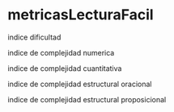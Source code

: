 # metricasLecturaFacil

indice dificultad

indice de complejidad numerica

indice de complejidad cuantitativa

indice de complejidad estructural oracional

indice de complejidad estructural proposicional
